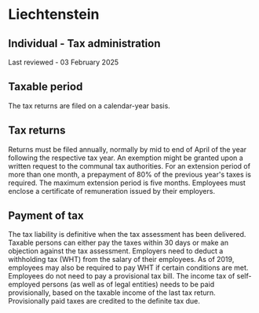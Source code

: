 # Liechtenstein
## Individual - Tax administration
Last reviewed - 03 February 2025
## Taxable period
The tax returns are filed on a calendar-year basis.
## Tax returns
Returns must be filed annually, normally by mid to end of April of the year following the respective tax year. An exemption might be granted upon a written request to the communal tax authorities. For an extension period of more than one month, a prepayment of 80% of the previous year's taxes is required. The maximum extension period is five months.
Employees must enclose a certificate of remuneration issued by their employers.
## Payment of tax
The tax liability is definitive when the tax assessment has been delivered. Taxable persons can either pay the taxes within 30 days or make an objection against the tax assessment.
Employers need to deduct a withholding tax (WHT) from the salary of their employees. As of 2019, employees may also be required to pay WHT if certain conditions are met. Employees do not need to pay a provisional tax bill.
The income tax of self-employed persons (as well as of legal entities) needs to be paid provisionally, based on the taxable income of the last tax return. Provisionally paid taxes are credited to the definite tax due.
